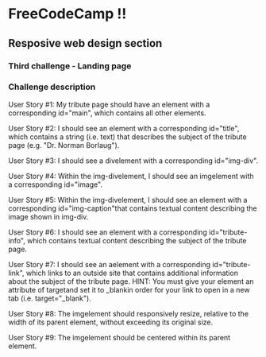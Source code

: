 # FreeCodeCamp !!
## Resposive web design section
### Third challenge - Landing page

### Challenge description

User Story #1: My tribute page should have an element with a corresponding id="main", which contains all other elements.

User Story #2: I should see an element with a corresponding id="title", which contains a string (i.e. text) that describes the subject of the tribute page (e.g. "Dr. Norman Borlaug").

User Story #3: I should see a divelement with a corresponding id="img-div".

User Story #4: Within the img-divelement, I should see an imgelement with a corresponding id="image".

User Story #5: Within the img-divelement, I should see an element with a corresponding id="img-caption"that contains textual content describing the image shown in img-div.

User Story #6: I should see an element with a corresponding id="tribute-info", which contains textual content describing the subject of the tribute page.

User Story #7: I should see an aelement with a corresponding id="tribute-link", which links to an outside site that contains additional information about the subject of the tribute page. HINT: You must give your element an attribute of targetand set it to _blankin order for your link to open in a new tab (i.e. target="_blank").

User Story #8: The imgelement should responsively resize, relative to the width of its parent element, without exceeding its original size.

User Story #9: The imgelement should be centered within its parent element.
